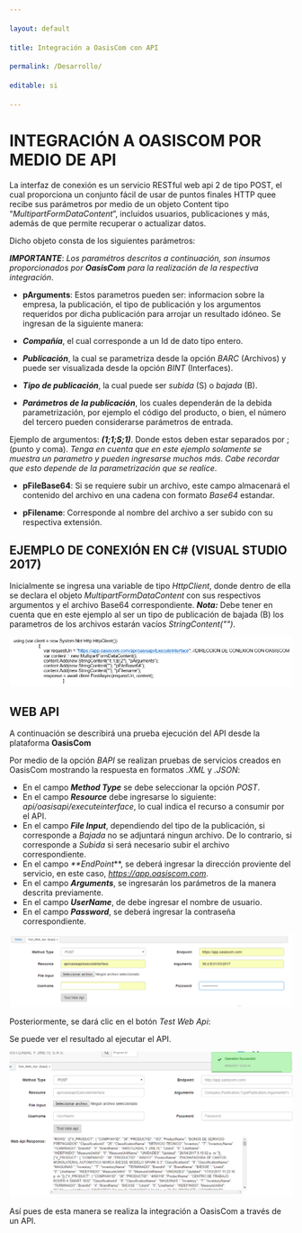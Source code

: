 ```yaml
---

layout: default

title: Integración a OasisCom con API

permalink: /Desarrollo/

editable: si

---
```


# INTEGRACIÓN A OASISCOM POR MEDIO DE API

La interfaz de conexión es un servicio RESTful web api 2 de tipo POST, el cual proporciona un conjunto fácil de usar de puntos finales HTTP quee recibe sus parámetros por medio de un objeto Content tipo  “_MultipartFormDataContent_”, incluidos usuarios, publicaciones y más, además de que permite recuperar o actualizar datos.

Dicho objeto consta de los siguientes parámetros: 

_**IMPORTANTE**_: _Los paramétros descritos a continuación, son insumos proporcionados por **OasisCom** para la realización de la respectiva integración_.

* **pArguments**: Estos parametros pueden ser: informacion sobre la empresa, la publicación, el tipo de publicación y los argumentos requeridos por dicha publicación para arrojar un resultado idóneo. Se ingresan de la siguiente manera:

 * _**Compañía**_, el cual corresponde a un Id de dato tipo entero. 
 * _**Publicación**_, la cual se parametriza desde la opción _BARC_ (Archivos) y puede ser visualizada desde la opción _BINT_ (Interfaces).
 * _**Tipo de publicación**_, la cual puede ser _subida_ (S) o _bajada_ (B).
 * _**Parámetros de la publicación**_, los cuales dependerán de la debida parametrización, por ejemplo el código del producto, o bien, el número del tercero pueden considerarse parámetros de entrada.

Ejemplo de argumentos:  _**(1;1;S;1)**_. Donde estos deben estar separados por ; (punto y coma). _Tenga en cuenta que en este ejemplo solamente se muestra un parametro y pueden ingresarse muchos más. Cabe recordar que esto depende de la parametrización que se realice_.

* **pFileBase64**: Si se requiere subir un archivo, este campo almacenará el contenido del archivo en una cadena con formato _Base64_ estandar.

* **pFilename**: Corresponde al nombre del archivo a ser subido con su respectiva extensión.

## EJEMPLO DE CONEXIÓN EN C# (VISUAL STUDIO 2017)

Inicialmente se ingresa una variable de tipo _HttpClient_, donde dentro de ella se declara el objeto _MultipartFormDataContent_ con sus respectivos argumentos y el archivo Base64 correspondiente. _**Nota:**_ Debe tener en cuenta que en este ejemplo al ser un tipo de publicación de bajada (B) los parametros de los archivos estarán vacíos _StringContent("")_.

![](InteImg1.png)

## WEB API 

A continuación se describirá una prueba ejecución del API desde la plataforma **OasisCom** 

Por medio de la opción _BAPI_ se realizan pruebas de servicios creados en OasisCom mostrando la respuesta en formatos _.XML_ y _.JSON_: 

* En el campo _**Method Type**_ se debe seleccionar la opción _POST_.
* En el campo _**Resource**_ debe ingresarse lo siguiente: _api/oasisapi/executeinterface_, lo cual indica el recurso a consumir por el API.
* En el campo _**File Input**_, dependiendo del tipo de la publicación, si corresponde a _Bajada_ no se adjuntará ningun archivo. De lo contrario, si corresponde a _Subida_ si será necesario subir el archivo correspondiente.
* En el campo _**EndPoint_**, se deberá ingresar la dirección proviente del servicio, en este caso, _https://app.oasiscom.com_.
* En el campo _**Arguments**_, se ingresarán los parámetros de la manera descrita previamente.
* En el campo _**UserName**_, de debe ingresar el nombre de usuario.
* En el campo _**Password**_, se deberá ingresar la contraseña correspondiente.

![](InteImg2.png)

Posteriormente, se dará clic en el botón _Test Web Api_:

Se puede ver el resultado al ejecutar el API.

![](InteImg3.png)

Así pues de esta manera se realiza la integración a OasisCom a través de un API.